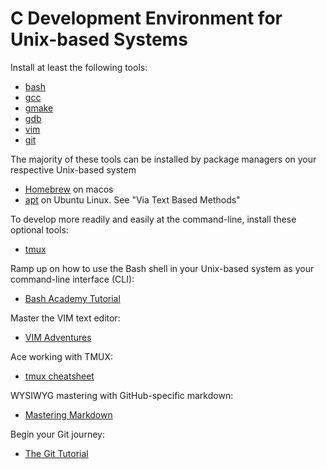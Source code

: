 # C Development Environment for Unix-based Systems

Install at least the following tools:
* [bash](https://www.gnu.org/software/bash/)
* [gcc](https://gcc.gnu.org/)
* [gmake](https://www.gnu.org/software/make/)
* [gdb](https://www.gnu.org/software/gdb/)
* [vim](https://www.vim.org/)
* [git](https://git-scm.com/book/en/v2/Getting-Started-Installing-Git)

The majority of these tools can be installed by package managers on your respective Unix-based system
* [Homebrew](https://brew.sh/) on macos
* [apt](https://help.ubuntu.com/community/InstallingSoftware) on Ubuntu Linux. See "Via Text Based Methods"

To develop more readily and easily at the command-line, install these optional tools:
* [tmux](https://github.com/tmux/tmux/wiki)

Ramp up on how to use the Bash shell in your Unix-based system as your command-line interface (CLI):
* [Bash Academy Tutorial](https://www.bash.academy/)

Master the VIM text editor:
* [VIM Adventures](https://vim-adventures.com/)

Ace working with TMUX:
* [tmux cheatsheet](https://tmuxcheatsheet.com/)

WYSIWYG mastering with GitHub-specific markdown:
* [Mastering Markdown](https://guides.github.com/features/mastering-markdown/)

Begin your Git journey:
* [The Git Tutorial](https://git-scm.com/docs/gittutorial)

